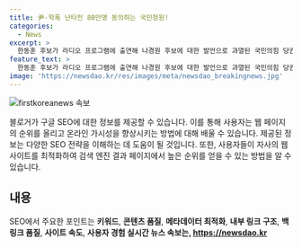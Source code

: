 ```yaml
---
title: 尹·학폭 난타전 80만명 동의하는 국민청원!
categories:
  - News
excerpt: >
  한동훈 후보가 라디오 프로그램에 출연해 나경원 후보에 대한 발언으로 과열된 국민의힘 당권 경쟁 속에서 이재명 전 대표 변수의 중요성을 강조하는 토론. 당 내 분열 우려와 함께 국민의 민심과 법조에 따른 탄핵 가능성에 대한 전망과 국회 운영위 공방 내용, 대법원과 대한변협의 특검법 추천에 관한 논의도 예상됨. 세부사항 및 청원 참여 수의 증가가 주목되는 중.
feature_text: >
  한동훈 후보가 라디오 프로그램에 출연해 나경원 후보에 대한 발언으로 과열된 국민의힘 당권 경쟁 속에서 이재명 전 대표 변수의 중요성을 강조하는 토론. 당 내 분열 우려와 함께 국민의 민심과 법조에 따른 탄핵 가능성에 대한 전망과 국회 운영위 공방 내용, 대법원과 대한변협의 특검법 추천에 관한 논의도 예상됨. 세부사항 및 청원 참여 수의 증가가 주목되는 중.
image: 'https://newsdao.kr/res/images/meta/newsdao_breakingnews.jpg'
---
```


<p><img src="https://newsdao.kr/res/images/meta/newsdao_breakingnews.jpg" alt="firstkoreanews 속보" /></p>

<p>블로거가 구글 SEO에 대한 정보를 제공할 수 있습니다. 이를 통해 사용자는 웹 페이지의 순위를 올리고 온라인 가시성을 향상시키는 방법에 대해 배울 수 있습니다. 제공된 정보는 다양한 SEO 전략을 이해하는 데 도움이 될 것입니다. 또한, 사용자들이 자사의 웹사이트를 최적화하여 검색 엔진 결과 페이지에서 높은 순위를 얻을 수 있는 방법을 알 수 있습니다.</p>

<h2 data-ke-size="size26">내용</h2>

<p>SEO에서 주요한 포인트는 <b>키워드</b>, <b>콘텐츠 품질</b>, <b>메타데이터 최적화</b>, <b>내부 링크 구조</b>, <b>백링크 품질</b>, <b>사이트 속도</b>, <b>사용자 경험</b</p>
실시간 뉴스 속보는, <a href="https://newsdao.kr" rel="dofollow">https://newsdao.kr</a>


